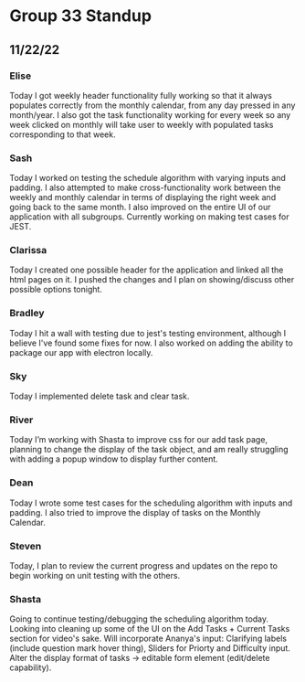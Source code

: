 # Group 33 Standup
## 11/22/22

### Elise
Today I got weekly header functionality fully working so that it always populates correctly from the monthly calendar, from any day pressed in any month/year. I also got the task functionality working for every week so any week clicked on monthly will take user to weekly with populated tasks corresponding to that week.

### Sash
Today I worked on testing the schedule algorithm with varying inputs and padding. I also attempted to make cross-functionality work between the weekly and monthly calendar in terms of displaying the right week and going back to the same month. I also improved on the entire UI of our application with all subgroups. Currently working on making test cases for JEST.

### Clarissa
Today I created one possible header for the application and linked all the html pages on it. I pushed the changes and I plan on showing/discuss other possible options tonight.

### Bradley
Today I hit a wall with testing due to jest's testing environment, although I believe I've found some fixes for now. I also worked on adding the ability to package our app with electron locally.

### Sky
Today I implemented delete task and clear task.

### River
Today I’m working with Shasta to improve css for our add task page, planning to change the display of the task object, and am really struggling with adding a popup window to display further content.

### Dean
Today I wrote some test cases for the scheduling algorithm with inputs and padding. I also tried to improve the display of tasks on the Monthly Calendar.

### Steven
Today, I plan to review the current progress and updates on the repo to begin working on unit testing with the others.

### Shasta
Going to continue testing/debugging the scheduling algorithm today. Looking into cleaning up some of the UI on the Add Tasks + Current Tasks section for video's sake. Will incorporate Ananya's input: Clarifying labels (include question mark hover thing), Sliders for Priorty and Difficulty input. Alter the display format of tasks -> editable form element (edit/delete capability).

